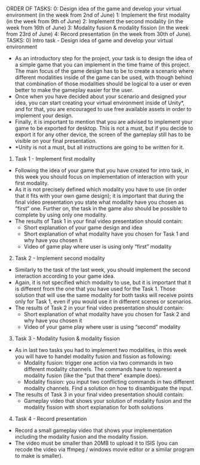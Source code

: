ORDER OF TASKS:
0: Design idea of the game and develop your virtual environment (in the week from 2nd of June)
1: Implement the first modality (in the week from 9th of June)
2: Implement the second modality (in the week from 16th of June)
3: Modality fusion & modality fission (in the week from 23rd of June)
4: Record presentation (in the week from 30th of June). 
TASKS:
0) Intro task - Design idea of game and develop your virtual environment
- As an introductory step for the project, your task is to design the idea of a simple game that you can implement in the time frame of this project. The main focus of the game design has to be to create a scenario where different modalities inside of the game can be used, with though behind that combination of those modalities should be logical to a user or even better to make the gameplay easier for the user.
- Once when you have decided about your scenario and designed your idea, you can start creating your virtual environment inside of Unity*, and for that, you are encouraged to use free available assets in order to implement your design.
- Finally, it is important to mention that you are advised to implement your game to be exported for desktop. This is not a must, but if you decide to export it for any other device, the screen of the gameplay still has to be visible on your final presentation.
- *Unity is not a must, but all instructions are going to be written for it.
1) Task 1 - Implement first modality
- Following the idea of your game that you have created for intro task, in this week you should focus on implementation of interaction with your first modality.
- As it is not precisely defined which modality you have to use (in order that it fits with your own game design); it is important that during the final video presentation you state what modality have you chosen as “first” one. Further on, the task in the game also should be possible to complete by using only one modality.
- The results of Task 1 in your final video presentation should contain:
  - Short explanation of your game design and idea
  - Short explanation of what modality have you chosen for Task 1 and why have you chosen it
  - Video of game play where user is using only “first” modality
2) Task 2 - Implement second modality
- Similarly to the task of the last week, you should implement the second interaction according to your game idea.
- Again, it is not specified which modality to use, but it is important that it is different from the one that you have used for the Task 1. Those solution that will use the same modality for both tasks will receive points only for Task 1, even if you would use it in different scenes or scenarios.
- The results of Task 2 in your final video presentation should contain:
  - Short explanation of what modality have you chosen for Task 2 and why have you chosen it
  - Video of your game play where user is using “second” modality
3) Task 3 - Modality fusion & modality fission
- As in last two tasks you had to implement two modalities, in this week you will have to handel modality fusion and fission as following:
  - Modality fusion: trigger one action via two commands in two different modality channels. The commands have to represent a modality fusion (like the "put that there" example does).
  - Modality fission: you input two conflicting commands in two different modality channels. Find a solution on how to disambiguate the input.
- The results of Task 3 in your final video presentation should contain:
  - Gameplay video that shows your solution of modality fusion and the modality fission with short explanation for both solutions
4) Task 4 - Record presentation
- Record a small gameplay video that shows your implementation including the modality fusion and the modality fission.
- The video must be smaller than 20MB to upload it to ISIS (you can recode the video via ffmpeg / windows movie editor or a similar program to make is smaller).

